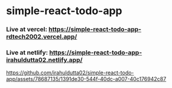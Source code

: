 # simple-react-todo-app

### Live at vercel: https://simple-react-todo-app-rdtech2002.vercel.app/
### Live at netlify: https://simple-react-todo-app-irahuldutta02.netlify.app/

https://github.com/irahuldutta02/simple-react-todo-app/assets/78687135/1391de30-544f-40dc-a007-40c176942c87
